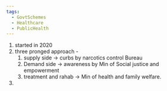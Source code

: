 ```yaml
---
tags:
  - GovtSchemes
  - Healthcare
  - PublicHealth
---
```

1. started in 2020
2. three pronged approach -
	1. supply side -> curbs by narcotics control Bureau
	2. Demand side -> awareness by Min of Social justice and empowerment
	3. treatment and rahab -> Min of health and family welfare.
3. 